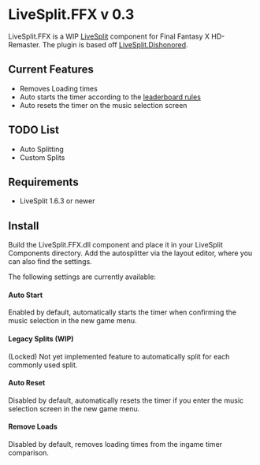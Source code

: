 LiveSplit.FFX v 0.3
===================

LiveSplit.FFX is a WIP [LiveSplit](http://livesplit.org/) component for Final Fantasy X HD-Remaster. The plugin is based off [LiveSplit.Dishonored](https://github.com/fatalis/LiveSplit.Dishonored).

Current Features
----------------
  * Removes Loading times
  * Auto starts the timer according to the [leaderboard rules](http://speedrun.com/ffx)
  * Auto resets the timer on the music selection screen
  
TODO List
---------
  * Auto Splitting
  * Custom Splits

Requirements
------------
* LiveSplit 1.6.3 or newer

Install
-------
Build the LiveSplit.FFX.dll component and place it in your LiveSplit Components directory. Add the autosplitter via the layout editor, where you can also find the settings.

The following settings are currently available:

#### Auto Start
Enabled by default, automatically starts the timer when confirming the music selection in the new game menu.

#### Legacy Splits (WIP) 
(Locked) Not yet implemented feature to automatically split for each commonly used split.

#### Auto Reset
Disabled by default, automatically resets the timer if you enter the music selection screen in the new game menu.

#### Remove Loads 
Disabled by default, removes loading times from the ingame timer comparison.